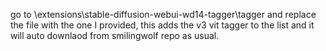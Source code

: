 go to \extensions\stable-diffusion-webui-wd14-tagger\tagger and replace the file with the one I provided, this adds the v3 vit tagger to the list and it will auto downlaod from smilingwolf repo as usual.
